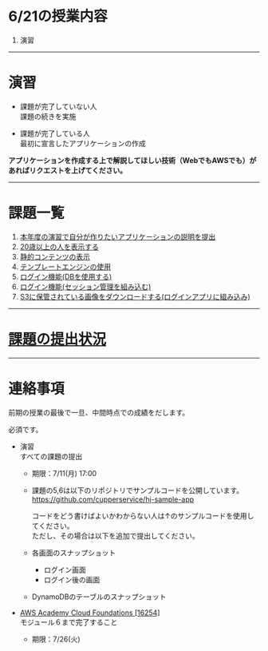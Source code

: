 # 6/21の授業内容
1. 演習

---
# 演習
* 課題が完了していない人  
課題の続きを実施

* 課題が完了している人  
最初に宣言したアプリケーションの作成

__アプリケーションを作成する上で解説してほしい技術（WebでもAWSでも）があればリクエストを上げてください。__

---
# 課題一覧
1. [本年度の演習で自分が作りたいアプリケーションの説明を提出](../0412/README.md)
2. [20歳以上の人を表示する](../0419/README.md)
3. [静的コンテンツの表示](../0426/README.md)
4. [テンプレートエンジンの使用](../0426/README.md)
5. [ログイン機能(DBを使用する)](../0517/README.md)
6. [ログイン機能(セッション管理を組み込む)](../0524/README.md)
7. [S3に保管されている画像をダウンロードする(ログインアプリに組み込み)](../0531/README.md)

---
# [課題の提出状況](https://docs.google.com/spreadsheets/d/1-1IpvcpWOiS16cb5mbHLZIbjfzzXOXL-/edit#gid=2043167784)

---
# 連絡事項
前期の授業の最後で一旦、中間時点での成績をだします。

必須です。

* 演習  
すべての課題の提出

  * 期限：7/11(月) 17:00

  * 課題の5,6は以下のリポジトリでサンプルコードを公開しています。  
https://github.com/cupperservice/hj-sample-app  
  
     コードをどう書けばよいかわからない人は↑のサンプルコードを使用してください。  
     ただし、その場合は以下を追加で提出してください。
  * 各画面のスナップショット
    * ログイン画面
    * ログイン後の画面
  * DynamoDBのテーブルのスナップショット

* [AWS Academy Cloud Foundations [16254]](https://awsacademy.instructure.com/courses/16254)  
モジュール６まで完了すること

  * 期限：7/26(火)
